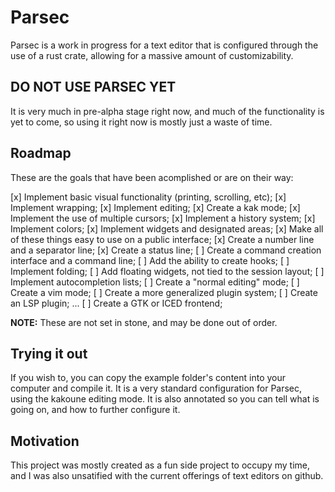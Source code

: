 # Parsec

Parsec is a work in progress for a text editor that is configured through the use of a rust crate, allowing for a massive amount of customizability.

## DO NOT USE PARSEC YET

It is very much in pre-alpha stage right now, and much of the functionality is yet to come, so using it
right now is mostly just a waste of time.

## Roadmap

These are the goals that have been acomplished or are on their way:

[x] Implement basic visual functionality (printing, scrolling, etc);
[x] Implement wrapping;
[x] Implement editing;
[x] Create a kak mode;
[x] Implement the use of multiple cursors;
[x] Implement a history system;
[x] Implement colors;
[x] Implement widgets and designated areas;
[x] Make all of these things easy to use on a public interface;
[x] Create a number line and a separator line;
[x] Create a status line;
[ ] Create a command creation interface and a command line;
[ ] Add the ability to create hooks;
[ ] Implement folding;
[ ] Add floating widgets, not tied to the session layout;
[ ] Implement autocompletion lists;
[ ] Create a "normal editing" mode;
[ ] Create a vim mode;
[ ] Create a more generalized plugin system;
[ ] Create an LSP plugin;
...
[ ] Create a GTK or ICED frontend;

__NOTE:__ These are not set in stone, and may be done out of order.

## Trying it out

If you wish to, you can copy the example folder's content into your computer and compile it. It is a very standard configuration for Parsec, using the kakoune editing mode. It is also annotated so you can tell what is going on, and how to further configure it.

## Motivation

This project was mostly created as a fun side project to occupy my time, and I was also unsatified with the current offerings of text editors on github.
